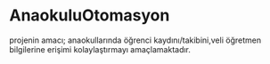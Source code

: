 # AnaokuluOtomasyon
projenin amacı; anaokullarında öğrenci kaydını/takibini,veli öğretmen bilgilerine erişimi kolaylaştırmayı amaçlamaktadır.
